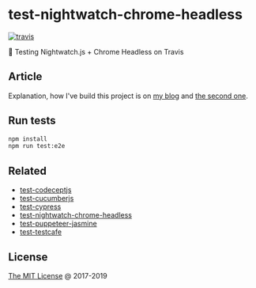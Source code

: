# test-nightwatch-chrome-headless

[![travis](https://img.shields.io/travis/piecioshka/test-nightwatch-chrome-headless.svg)](https://travis-ci.org/piecioshka/test-nightwatch-chrome-headless)

:ledger: Testing Nightwatch.js + Chrome Headless on Travis

## Article

Explanation, how I've build this project is on [my blog][blog-post]
and [the second one][blog-post-2].

## Run tests

```bash
npm install
npm run test:e2e
```

## Related

* [test-codeceptjs](https://github.com/piecioshka/test-codeceptjs)
* [test-cucumberjs](https://github.com/piecioshka/test-cucumberjs)
* [test-cypress](https://github.com/piecioshka/test-cypress)
* [test-nightwatch-chrome-headless](https://github.com/piecioshka/test-nightwatch-chrome-headless)
* [test-puppeteer-jasmine](https://github.com/piecioshka/test-puppeteer-jasmine)
* [test-testcafe](https://github.com/piecioshka/test-testcafe)

## License

[The MIT License](http://piecioshka.mit-license.org) @ 2017-2019

[blog-post]: https://piecioshka.pl/blog/2017/08/09/jak-napisac-testy-end-to-end-z-wykorzystaniem-nightwatch-oraz-chrome-headless.html
[blog-post-2]: https://piecioshka.pl/blog/2017/08/09/jak-napisac-testy-end-to-end-z-wykorzystaniem-nightwatch-oraz-chrome-headless.html
